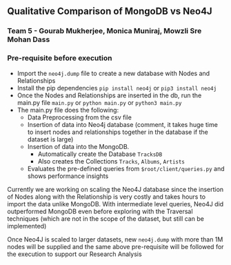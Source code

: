## Qualitative Comparison of MongoDB vs Neo4J
### Team 5 - Gourab Mukherjee, Monica Muniraj, Mowzli Sre Mohan Dass

### Pre-requisite before execution
- Import the `neo4j.dump` file to create a new database with Nodes and Relationships
- Install the pip dependencies
    `pip install neo4j` or `pip3 install neo4j`
- Once the Nodes and Relationships are inserted in the db, run the main.py file
    `main.py` or `python main.py` or `python3 main.py`
- The main.py file does the following:
    - Data Preprocessing from the csv file
    - Insertion of data into Neo4j database (comment, it takes huge time to insert nodes and relationships together in the database if the dataset is large)
    - Insertion of data into the MongoDB.
        - Automatically create the Database `TracksDB`
        - Also creates the Collections `Tracks`, `Albums`, `Artists`
    - Evaluates the pre-defined queries from `$root/client/queries.py` and shows performance insights

Currently we are working on scaling the Neo4J database since the insertion of Nodes along with the Relationship is very costly and takes hours to import the data unlike MongoDB. With intermediate level queries, Neo4J did outperformed MongoDB even before exploring with the Traversal techniques (which are not in the scope of the dataset, but still can be implemented)

Once Neo4J is scaled to larger datasets, new `neo4j.dump` with more than 1M nodes will be supplied and the same above pre-requisite will be followed for the execution to support our Research Analysis

